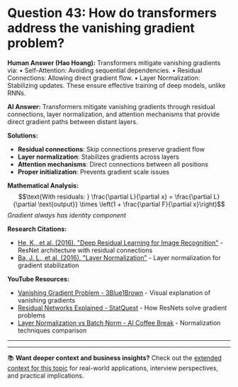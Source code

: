 # Question 43: How do transformers address the vanishing gradient problem?

**Human Answer (Hao Hoang):**
Transformers mitigate vanishing gradients via:
• Self-Attention: Avoiding sequential dependencies.
• Residual Connections: Allowing direct gradient flow.
• Layer Normalization: Stabilizing updates.
These ensure effective training of deep models, unlike RNNs.

**AI Answer:**
Transformers mitigate vanishing gradients through residual connections, layer normalization, and attention mechanisms that provide direct gradient paths between distant layers.

**Solutions:**
- **Residual connections**: Skip connections preserve gradient flow
- **Layer normalization**: Stabilizes gradients across layers
- **Attention mechanisms**: Direct connections between all positions
- **Proper initialization**: Prevents gradient scale issues

**Mathematical Analysis:**
$$\text{With residuals: } \frac{\partial L}{\partial x} = \frac{\partial L}{\partial \text{output}} \times \left(1 + \frac{\partial F}{\partial x}\right)$$
*Gradient always has identity component*

**Research Citations:**
- [He, K., et al. (2016). "Deep Residual Learning for Image Recognition"](https://arxiv.org/abs/1512.03385) - ResNet architecture with residual connections
- [Ba, J. L., et al. (2016). "Layer Normalization"](https://arxiv.org/abs/1607.06450) - Layer normalization for gradient stabilization

**YouTube Resources:**
- [Vanishing Gradient Problem - 3Blue1Brown](https://www.youtube.com/watch?v=qhXZsFVxGKo) - Visual explanation of vanishing gradients
- [Residual Networks Explained - StatQuest](https://www.youtube.com/watch?v=RYth6EbBUqM) - How ResNets solve gradient problems
- [Layer Normalization vs Batch Norm - AI Coffee Break](https://www.youtube.com/watch?v=l_3zj6HeWUE) - Normalization techniques comparison

---

---

📚 **Want deeper context and business insights?** Check out the [extended context for this topic](content/43_vanishing_gradient_problem_context.md) for real-world applications, interview perspectives, and practical implications.